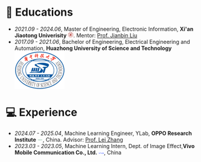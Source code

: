 # 📖 Educations

- *2021.09 - 2024.06*, Master of Engineering, Electronic Information, **Xi'an Jiaotong Univerisity** <img src='./images/Xian_Jiaotong_University.png' style='width: 1em;'>. Mentor: [Prof. Jianbin Liu](https://scholar.google.com/citations?user=DXAlCl0AAAAJ&hl=en)  
- *2017.09 - 2021.06*, Bachelor of Engineering, Electrical Engineering and Automation, **Huazhong University of Science and Technology** <img src='./images/Hustseals.png' style='hight: 1em;'> 

# 💻 Experience

- *2024.07 - 2025.04*, Machine Learning Engineer, YLab, **OPPO Research Institute** <img src='./images/Oppo-Logo.png' style='width: 1em;'>, China. Advisor: [Prof. Lei Zhang](https://www4.comp.polyu.edu.hk/~cslzhang/)
- *2023.03 - 2023.05*, Machine Learning Intern, Dept. of Image Effect,**Vivo Mobile Communication Co., Ltd.** <img src='./images/Vivo-Logo.png' style='width: 1em;'>, China
